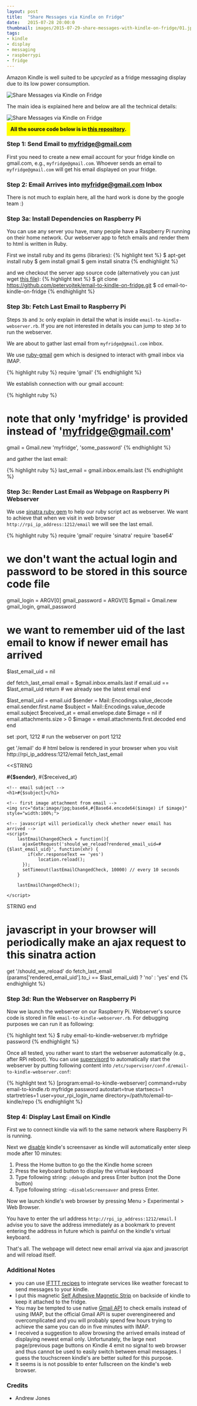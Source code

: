 ```yaml
---
layout: post
title:  "Share Messages via Kindle on Fridge"
date:   2015-07-28 20:00:0
thumbnail: images/2015-07-29-share-messages-with-kindle-on-fridge/01.jpg
tags:
- kindle 
- display
- messaging
- raspberrypi
- fridge
---
```


Amazon Kindle is well suited to be _upcycled_ as a fridge messaging display due to its low power consumption. 

![Share Messages via Kindle on Fridge]({{site.baseurl}}/images/2015-07-29-share-messages-with-kindle-on-fridge/01.jpg "Share Messages via Kindle on Fridge")

The main idea is explained here and below are all the technical details:

![Share Messages via Kindle on Fridge]({{site.baseurl}}/images/2015-07-29-share-messages-with-kindle-on-fridge/kindle-emails.svg "Share Messages via Kindle on Fridge")

<span style=" background-color: yellow; padding: 10px; font-weight: 800 !important">All the source code below is in [this repository](https://github.com/petervojtek/email-to-kindle-on-fridge).</span>



### Step 1: Send Email to myfridge@gmail.com

First you need to create a new email account for your fridge kindle on gmail.com, e.g., `myfridge@gmail.com`. Whoever sends an email to `myfridge@gmail.com` will get his email displayed on your fridge.

### Step 2: Email Arrives into myfridge@gmail.com Inbox

There is not much to explain here, all the hard work is done by the google team :)

### Step 3a: Install Dependencies on Raspberry Pi

You can use any server you have, many people have a Raspberry Pi running on their home network. 
Our webserver app to fetch emails and render them to html is written in Ruby.

First we install ruby and its gems (libraries):
{% highlight text %}
$ apt-get install ruby
$ gem install gmail
$ gem install sinatra
{% endhighlight %}

and we checkout the server app source code (alternatively you can just wget [this file](https://raw.githubusercontent.com/petervojtek/email-to-kindle-on-fridge/master/email-to-kindle-webserver.rb)):
{% highlight text %}
$ git clone https://github.com/petervojtek/email-to-kindle-on-fridge.git
$ cd email-to-kindle-on-fridge
{% endhighlight %}


### Step 3b: Fetch Last Email to Raspberry Pi

Steps `3b` and `3c` only explain in detail the what is inside `email-to-kindle-webserver.rb`. If you are not interested in details you can jump to step `3d` to run the webserver.

We are about to gather last email from `myfridge@gmail.com` inbox.

We use [ruby-gmail](https://github.com/dcparker/ruby-gmail) gem which is designed to interact with gmail inbox via IMAP.

{% highlight ruby %}
require 'gmail'
{% endhighlight %}

We establish connection with our gmail account:

{% highlight ruby %}
# note that only 'myfridge' is provided instead of 'myfridge@gmail.com'
gmail = Gmail.new 'myfridge', 'some_password'
{% endhighlight %}

and gather the last email:

{% highlight ruby %}
last_email = gmail.inbox.emails.last
{% endhighlight %}


### Step 3c: Render Last Email as Webpage on Raspberry Pi Webserver

We use [sinatra ruby gem](http://www.sinatrarb.com/) to help our ruby script act as webserver.
We want to achieve that when we visit in web browser `http://rpi_ip_address:1212/email` we will see the last email.


{% highlight ruby %}
require 'gmail'
require 'sinatra'
require 'base64'

# we don't want the actual login and password to be stored in this source code file
gmail_login = ARGV[0]
gmail_password = ARGV[1]
$gmail = Gmail.new gmail_login, gmail_password

# we want to remember uid of the last email to know if newer email has arrived
$last_email_uid = nil

def fetch_last_email
  email = $gmail.inbox.emails.last
  if email.uid == $last_email_uid
    return # we already see the latest email
  end
   
  $last_email_uid = email.uid
  $sender = Mail::Encodings.value_decode email.sender.first.name
  $subject = Mail::Encodings.value_decode email.subject
  $received_at = email.envelope.date
  $image = nil
  if email.attachments.size > 0 
    $image = email.attachments.first.decoded
  end
end

set :port, 1212 # run the webserver on port 1212

get '/email' do # html below is rendered in your browser when you visit http://rpi_ip_address:1212/email
  fetch_last_email
  
  <<STRING
<html>
  <body>
    <!-- display who has sent the email and when -->
    <p><b>#{$sender}</b>, #{$received_at}</p> 

    <!-- email subject -->
    <h1>#{$subject}</h1> 

    <!-- first image attachment from email -->
    <img src="data:image/jpg;base64,#{Base64.encode64($image) if $image}" style="width:100%;"> 

    <!-- javascript will periodically check whether newer email has arrived -->
    <script> 
        lastEmailChangedCheck = function(){
          ajaxGetRequest('should_we_reload?rendered_email_uid=#{$last_email_uid}', function(xhr) {	
            if(xhr.responseText == 'yes')
                location.reload();
          });
          setTimeout(lastEmailChangedCheck, 10000) // every 10 seconds
        }

        lastEmailChangedCheck();

    </script>
  </body>
</html>
STRING
end

# javascript in your browser will periodically make an ajax request to this sinatra action
get '/should_we_reload' do
  fetch_last_email
  (params['rendered_email_uid'].to_i == $last_email_uid) ? 'no' : 'yes'
end
{% endhighlight %}

### Step 3d: Run the Webserver on Raspberry Pi

Now we launch the webserver on our Raspberry Pi. Webserver's source code is stored in file `email-to-kindle-webserver.rb`. For debugging purposes we can run it as following:

{% highlight text %}
$ ruby email-to-kindle-webserver.rb myfridge password
{% endhighlight %}

Once all tested, you rather want to start the webserver automatically (e.g., after RPi reboot). You can use [supervisord](http://supervisord.org/) to automatically start the webserver by putting following content into `/etc/supervisor/conf.d/email-to-kindle-webserver.conf`:


{% highlight text %}
[program:email-to-kindle-webserver]
command=ruby email-to-kindle.rb myfridge password
autostart=true
startsecs=1
startretries=1
user=your_rpi_login_name
directory=/path/to/email-to-kindle/repo
{% endhighlight %}

### Step 4: Display Last Email on Kindle

First we to connect kindle via wifi to the same network where Raspberry Pi is running.

Next we [disable](http://www.amazon.com/forum/kindle/ref=cm_cd_et_md_pl?_encoding=UTF8&cdForum=Fx1D7SY3BVSESG&cdMsgID=Mx2HLTBL11A2UBQ&cdMsgNo=11&cdPage=1&cdSort=oldest&cdThread=Tx3AL0H1N6IDN3S#Mx2HLTBL11A2UBQ) kindle's screensaver as kindle will automatically enter sleep mode after 10 minutes:

1. Press the Home button to go the the Kindle home screen
2. Press the keyboard button to display the virtual keyboard
3. Type following string: `;debugOn` and press Enter button (not the Done button)
4. Type following string: `~disableScreensaver` and press Enter.

Now we launch kindle's web browser by pressing Menu > Experimental > Web Browser.

You have to enter the url address `http://rpi_ip_address:1212/email`. I advise you to save the address immediately as a bookmark to prevent entering the address in future which is painful on the kindle's virtual keyboard.

That's all. The webpage will detect new email arrival via ajax and javascript and will reload itself.


### Additional Notes

* you can use [IFTTT recipes](https://ifttt.com/recipes/search?q=Gmail&ac=true) to integrate services like weather forecast to send messages to your kindle.
* I put this magnetic [Self Adhesive Magnetic Strip](http://www.ebay.com/itm/131485684970?_trksid=p2060353.m2749.l2649&ssPageName=STRK%3AMEBIDX%3AIT) on backside of kindle to keep it attached to the fridge.
* You may be tempted to use native [Gmail API](https://developers.google.com/gmail/api/) to check emails instead of using IMAP, but the official Gmail API is super overengineered and overcomplicated and you will probably spend few hours trying to achieve the same you can do in five minutes with IMAP.
* I received a suggestion to allow browsing the arrived emails instead of displaying newest email only. Unfortunately, the large next page/previous page buttons on Kindle 4 emit no signal to web browser and thus cannot be used to easily switch between email messages. I guess the touchscreen kindle's are better suited for this purpose.
* It seems is is not possible to enter fullscreen on the kindle's web browser.

### Credits

* Andrew Jones

